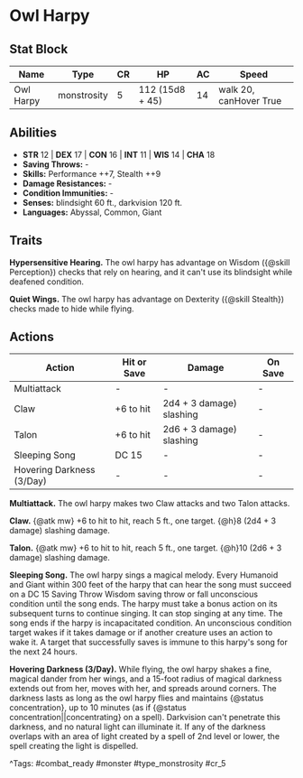 # Owl Harpy

## Stat Block

| Name | Type | CR | HP | AC | Speed |
|------|------|----|----|----|-------|
| Owl Harpy | monstrosity | 5 | 112 (15d8 + 45) | 14 | walk 20, canHover True |

## Abilities

- **STR** 12 | **DEX** 17 | **CON** 16 | **INT** 11 | **WIS** 14 | **CHA** 18
- **Saving Throws:** -  
- **Skills:** Performance ++7, Stealth ++9  
- **Damage Resistances:** -  
- **Condition Immunities:** -  
- **Senses:** blindsight 60 ft., darkvision 120 ft.  
- **Languages:** Abyssal, Common, Giant

## Traits

**Hypersensitive Hearing.** The owl harpy has advantage on Wisdom ({@skill Perception}) checks that rely on hearing, and it can't use its blindsight while deafened condition.

**Quiet Wings.** The owl harpy has advantage on Dexterity ({@skill Stealth}) checks made to hide while flying.


## Actions

| Action | Hit or Save | Damage | On Save |
|--------|--------------|--------|----------|
| Multiattack | - | - | - |
| Claw | +6 to hit | 2d4 + 3 damage) slashing | - |
| Talon | +6 to hit | 2d6 + 3 damage) slashing | - |
| Sleeping Song | DC 15 | - | - |
| Hovering Darkness (3/Day) | - | - | - |

**Multiattack.** The owl harpy makes two Claw attacks and two Talon attacks.

**Claw.** {@atk mw} +6 to hit to hit, reach 5 ft., one target. {@h}8 (2d4 + 3 damage) slashing damage.

**Talon.** {@atk mw} +6 to hit to hit, reach 5 ft., one target. {@h}10 (2d6 + 3 damage) slashing damage.

**Sleeping Song.** The owl harpy sings a magical melody. Every Humanoid and Giant within 300 feet of the harpy that can hear the song must succeed on a DC 15 Saving Throw Wisdom saving throw or fall unconscious condition until the song ends. The harpy must take a bonus action on its subsequent turns to continue singing. It can stop singing at any time. The song ends if the harpy is incapacitated condition. An unconscious condition target wakes if it takes damage or if another creature uses an action to wake it. A target that successfully saves is immune to this harpy's song for the next 24 hours.

**Hovering Darkness (3/Day).** While flying, the owl harpy shakes a fine, magical dander from her wings, and a 15-foot radius of magical darkness extends out from her, moves with her, and spreads around corners. The darkness lasts as long as the owl harpy flies and maintains {@status concentration}, up to 10 minutes (as if {@status concentration||concentrating} on a spell). Darkvision can't penetrate this darkness, and no natural light can illuminate it. If any of the darkness overlaps with an area of light created by a spell of 2nd level or lower, the spell creating the light is dispelled.


^Tags: #combat_ready #monster #type_monstrosity #cr_5